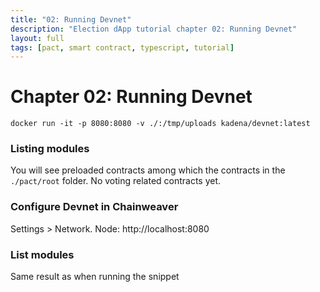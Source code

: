 ```yaml
---
title: "02: Running Devnet"
description: "Election dApp tutorial chapter 02: Running Devnet"
layout: full
tags: [pact, smart contract, typescript, tutorial]
---
```


# Chapter 02: Running Devnet

```
docker run -it -p 8080:8080 -v ./:/tmp/uploads kadena/devnet:latest
```

### Listing modules

You will see preloaded contracts among which the contracts in the `./pact/root`
folder. No voting related contracts yet.

### Configure Devnet in Chainweaver

Settings > Network.
Node: http://localhost:8080

### List modules

Same result as when running the snippet
